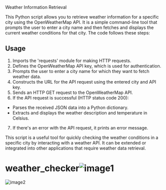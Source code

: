 
Weather Information Retrieval

This Python script allows you to retrieve weather information for a specific city using the OpenWeatherMap API. It is a simple command-line tool that prompts the user to enter a city name and then fetches and displays the current weather conditions for that city. The code follows these steps:

## Usage

1. Imports the 'requests' module for making HTTP requests.
2. Defines the OpenWeatherMap API key, which is used for authentication.
3. Prompts the user to enter a city name for which they want to fetch weather data.
4. Constructs the URL for the API request using the entered city and API key.
5. Sends an HTTP GET request to the OpenWeatherMap API.
6. If the API request is successful (HTTP status code 200):
- Parses the received JSON data into a Python dictionary. 
- Extracts and displays the weather description and temperature in Celsius.
7. If there's an error with the API request, it prints an error message.

This script is a useful tool for quickly checking the weather conditions in a specific city by interacting with a weather API. It can be extended or integrated into other applications that require weather data retrieval.


# weather_checker![image1](https://github.com/allysonpereira/weather_checker/assets/113621581/99c5aa39-3869-43e9-9f5a-8c2c3a2b20fc)

![image2](https://github.com/allysonpereira/weather_checker/assets/113621581/8aea14c7-2f4a-4f45-aaae-56a747fca023)
